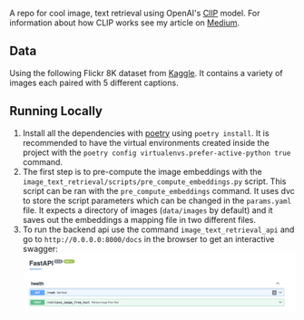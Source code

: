 A repo for cool image, text retrieval using OpenAI's [ClIP](https://arxiv.org/abs/2103.00020) model. For information about how CLIP works see my
article on [Medium](https://medium.com/@paluchasz/understanding-openais-clip-model-6b52bade3fa3).

## Data
Using the following Flickr 8K dataset from [Kaggle](https://www.kaggle.com/datasets/adityajn105/flickr8k). It contains a variety of images each paired
with 5 different captions.

## Running Locally
1. Install all the dependencies with [poetry](https://python-poetry.org/) using `poetry install`. It is recommended to have the virtual environments
created inside the project with the `poetry config virtualenvs.prefer-active-python true` command.
2. The first step is to pre-compute the image embeddings with the `image_text_retrieval/scripts/pre_compute_embeddings.py` script. This script can
be ran with the `pre_compute_embeddings` command. It uses dvc to store the script parameters which can be changed in the `params.yaml` file. It
expects a directory of images (`data/images` by default) and it saves out the embeddings a mapping file in two different files.
3. To run the backend api use the command `image_text_retrieval_api` and go to `http://0.0.0.0:8000/docs` in the browser to get an interactive swagger:
![Screenshot of swagger docs](resources/swagger.png)
